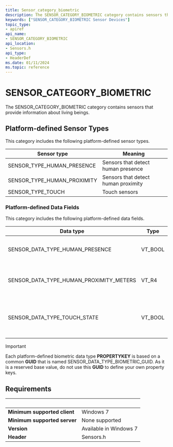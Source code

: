 ```yaml
---
title: Sensor_category_biometric
description: The SENSOR_CATEGORY_BIOMETRIC category contains sensors that provide information about living beings.
keywords: ["SENSOR_CATEGORY_BIOMETRIC Sensor Devices"]
topic_type:
- apiref
api_name:
- SENSOR_CATEGORY_BIOMETRIC
api_location:
- Sensors.h
api_type:
- HeaderDef
ms.date: 01/11/2024
ms.topic: reference
---
```


# SENSOR_CATEGORY_BIOMETRIC

The SENSOR_CATEGORY_BIOMETRIC category contains sensors that provide information about living beings.

## Platform-defined Sensor Types

This category includes the following platform-defined sensor types.

| Sensor type | Meaning |
|---|---|
| SENSOR_TYPE_HUMAN_PRESENCE | Sensors that detect human presence |
| SENSOR_TYPE_HUMAN_PROXIMITY | Sensors that detect human proximity |
| SENSOR_TYPE_TOUCH | Touch sensors |

### Platform-defined Data Fields

This category includes the following platform-defined data fields.

| Data type | Type | Meaning |
|---|---|---|
| SENSOR_DATA_TYPE_HUMAN_PRESENCE | VT_BOOL | VARIANT_TRUE when a human is using the computer. |
| SENSOR_DATA_TYPE_HUMAN_PROXIMITY_METERS | VT_R4 | Distance between a human and the computer, in meters. |
| SENSOR_DATA_TYPE_TOUCH_STATE | VT_BOOL | VARIANT_TRUE when the touch sensor is being touched, otherwise VARIANT_FALSE. |

> [!IMPORTANT]
> Each platform-defined biometric data type **PROPERTYKEY** is based on a common **GUID** that is named SENSOR_DATA_TYPE_BIOMETRIC_GUID. As it is a reserved base value, do not use this **GUID** to define your own property keys.

## Requirements

| &nbsp; | &nbsp; |
|---|---|
| **Minimum supported client** | Windows 7 |
| **Minimum supported server** | None supported |
| **Version** | Available in Windows 7 |
| **Header** | Sensors.h |
